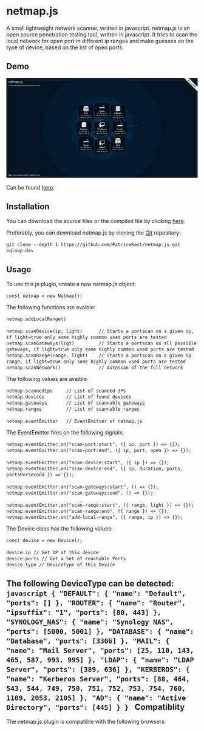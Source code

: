 # netmap.js

A small lightweight network scanner, written in javascript.
netmap.js is an open source penetration testing tool, written in javascript. It tries to scan the local network for open port in different ip ranges and make guesses on the type of device, based on the list of open ports.

Demo
----

![Screenshot](demo/demo.png)

Can be found [here](demo/).

Installation
----

You can download the source files or the compiled file by clicking [here](https://github.com/PatriceKast/netmap.js/tarball/master).

Preferably, you can download netmap.js by cloning the [Git](https://github.com/PatriceKast/netmap.js) repository:

    git clone --depth 1 https://github.com/PatriceKast/netmap.js.git sqlmap-dev

Usage
----

To use this js plugin, create a new netmap.js object:

	const netmap = new Netmap();

The following functions are avaible:

	netmap.addLocalRange()

	netmap.scanDevice(ip, light)      // Starts a portscan on a given ip, if light=true only some highly common used ports are tested
	netmap.scanGateways(ligt)         // Starts a portscan on all possible gateways, if light=true only some highly common used ports are tested
	netmap.scanRange(range, light)    // Starts a portscan on a given ip range, if light=true only some highly common used ports are tested
	netmap.scanNetwork()              // Autoscan of the full network

The following values are avaible:
	
	netmap.scannedIps     // List of scanned IPs
	netmap.devices        // List of found devices
	netmap.gateways       // List of scannable gateways
	netmap.ranges         // List of scannable ranges

	netmap.eventEmitter   // EventEmitter of netmap.js

The EventEmitter fires on the following signals:

	netmap.eventEmitter.on("scan-port:start", ({ ip, port }) => {});
	netmap.eventEmitter.on("scan-port:end", ({ ip, port, open }) => {});

	netmap.eventEmitter.on("scan-device:start", ({ ip }) => {});
	netmap.eventEmitter.on("scan-device:end", ({ ip, duration, ports, portsPerSecond }) => {});

	netmap.eventEmitter.on("scan-gateways:start", () => {});
	netmap.eventEmitter.on("scan-gateways:end", () => {});

	netmap.eventEmitter.on("scan-range:start", ({ range, light }) => {});
	netmap.eventEmitter.on("scan-range:end", ({ range }) => {});
	netmap.eventEmitter.on("add-local-range", ({ range, ip }) => {});

The Device class has the following values:

	const device = new Device();

	device.ip // Get IP of this device
	device.ports // Get a Set of reachable Ports
	device.type // DeviceType of this Device

The following DeviceType can be detected:
	```javascript
	{
	    "DEFAULT": { "name": "Default", "ports": [] },
	    "ROUTER": { "name": "Router", "ipsuffix": "1", "ports": [80, 443] },
		"SYNOLOGY_NAS": { "name": "Synology NAS", "ports": [5000, 5001] },
		"DATABASE": { "name": "Database", "ports": [3306] },
		"MAIL": { "name": "Mail Server", "ports": [25, 110, 143, 465, 587, 993, 995] },
		"LDAP": { "name": "LDAP Server", "ports": [389, 636] },
		"KERBEROS": { "name": "Kerberos Server", "ports": [88, 464, 543, 544, 749, 750, 751, 752, 753, 754, 760, 1109, 2053, 2105] },
		"AD": { "name": "Active Directory", "ports": [445] }
	}
	```
Compatiblity
----

The netmap.js plugin is compatible with the following browsers: